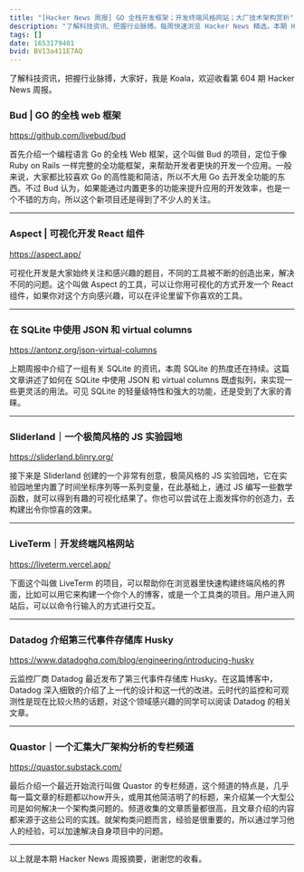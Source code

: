 ```yaml
---
title: "[Hacker News 周报] GO 全栈开发框架；开发终端风格网站；大厂技术架构赏析"
description: "了解科技资讯、把握行业脉搏。每周快速浏览 Hacker News 精选。本期 Hacker Newsletter 地址：https://mailchi.mp/hackernewsletter/604"
tags: []
date: 1653179401
bvid: BV13a411E7AQ
---
```

了解科技资讯，把握行业脉搏，大家好，我是 Koala，欢迎收看第 604 期 Hacker News 周报。

### Bud | GO 的全栈 web 框架
https://github.com/livebud/bud


首先介绍一个编程语言 Go 的全栈 Web 框架，这个叫做 Bud 的项目，定位于像 Ruby on Rails 一样完整的全功能框架，来帮助开发者更快的开发一个应用。一般来说，大家都比较喜欢 Go 的高性能和简洁，所以不大用 Go 去开发全功能的东西。不过 Bud 认为，如果能通过内置更多的功能来提升应用的开发效率，也是一个不错的方向，所以这个新项目还是得到了不少人的关注。

---
### Aspect | 可视化开发 React 组件
https://aspect.app/

可视化开发是大家始终关注和感兴趣的题目，不同的工具被不断的创造出来，解决不同的问题。这个叫做 Aspect 的工具，可以让你用可视化的方式开发一个 React 组件，如果你对这个方向感兴趣，可以在评论里留下你喜欢的工具。

---
### 在 SQLite 中使用 JSON 和 virtual columns
https://antonz.org/json-virtual-columns

上期周报中介绍了一组有关 SQLite 的资讯，本周 SQLite 的热度还在持续。这篇文章讲述了如何在 SQLite 中使用 JSON 和 virtual columns 既虚拟列，来实现一些更灵活的用法。可见 SQLite 的轻量级特性和强大的功能，还是受到了大家的青睐。

---
### Sliderland｜一个极简风格的 JS 实验园地
https://sliderland.blinry.org/

接下来是 Sliderland 创建的一个非常有创意，极简风格的 JS 实验园地，它在实验园地里内置了时间坐标序列等一系列变量，在此基础上，通过 JS 编写一些数学函数，就可以得到有趣的可视化结果了。你也可以尝试在上面发挥你的创造力，去构建出令你惊喜的效果。

---
### LiveTerm｜开发终端风格网站
https://liveterm.vercel.app/

下面这个叫做 LiveTerm 的项目，可以帮助你在浏览器里快速构建终端风格的界面，比如可以用它来构建一个你个人的博客，或是一个工具类的项目。用户进入网站后，可以以命令行输入的方式进行交互。

---

### Datadog 介绍第三代事件存储库 Husky
https://www.datadoghq.com/blog/engineering/introducing-husky

云监控厂商 Datadog 最近发布了第三代事件存储库 Husky。在这篇博客中，Datadog 深入细致的介绍了上一代的设计和这一代的改进。云时代的监控和可观测性是现在比较火热的话题，对这个领域感兴趣的同学可以阅读 Datadog 的相关文章。

---

### Quastor｜一个汇集大厂架构分析的专栏频道
https://quastor.substack.com/

最后介绍一个最近开始流行叫做 Quastor 的专栏频道，这个频道的特点是，几乎每一篇文章的标题都以how开头，或用其他简洁明了的标题，来介绍某一个大型公司是如何解决一个架构类问题的。频道收集的文章质量都很高，且文章介绍的内容都来源于这些公司的实践。就架构类问题而言，经验是很重要的，所以通过学习他人的经验，可以加速解决自身项目中的问题。

---

以上就是本期 Hacker News 周报摘要，谢谢您的收看。

